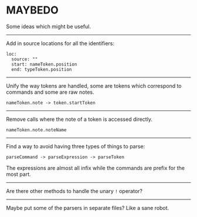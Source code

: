 # MAYBEDO

Some ideas which might be useful.

---

Add in source locations for all the identifiers:

```
loc:
  source: ""
  start: nameToken.position
  end: typeToken.position
```

---

Unify the way tokens are handled, some are tokens which correspond to commands and some are raw notes.

`nameToken.note -> token.startToken`

---

Remove calls where the note of a token is accessed directly.

`nameToken.note.noteName`

---

Find a way to avoid having three types of things to parse:

`parseCommand -> parseExpression -> parseToken`

The expressions are almost all infix while the commands are prefix for the most part.

---

Are there other methods to handle the unary `!` operator?

---

Maybe put some of the parsers in separate files? Like a sane robot.
